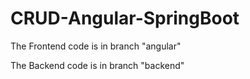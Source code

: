 # CRUD-Angular-SpringBoot
The Frontend code is in branch "angular"

The Backend code is in branch "backend"
